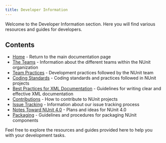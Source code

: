 ```yaml
---
title: Developer Information
---
```


Welcome to the Developer Information section. Here you will find various resources and guides for developers.

## Contents

- [Home](/) - Return to the main documentation page
- [The Teams](The-Teams.md) - Information about the different teams within the NUnit organization
- [Team Practices](Team-Practices.md) - Development practices followed by the NUnit team
- [Coding Standards](Coding-Standards.md) - Coding standards and practices followed in NUnit projects
- [Best Practices for XML Documentation](Best-practices-for-XML-documentation.md) - Guidelines for writing clear and effective XML documentation
- [Contributions](Contributions.md) - How to contribute to NUnit projects
- [Issue Tracking](Issue-Tracking.md) - Information about our issue tracking process
- [Notes Toward NUnit 4.0](Notes-Toward-NUnit-4.0.md) - Plans and ideas for NUnit 4.0
- [Packaging](Packaging/) - Guidelines and procedures for packaging NUnit components

Feel free to explore the resources and guides provided here to help you with your development tasks.
